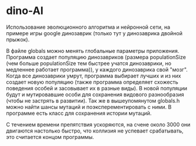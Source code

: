 # dino-AI
 
Использование эволюционного алгоритма и нейронной сети, на примере игры google динозаврик (только тут у динозаврика двойной прыжок). 

 В файле globals можно менять глобальные параметры приложения. Программа создает популяцию динозавриков (размера populationSize (чем больше populationSize тем быстрее учатся динозаврики, но медленнее работает программа)), у каждого динозаврика свой "мозг". Когда все динозаврики умрут, программа выбирает лучших и из них создает новую популяцию (также программа определяет схожесть поведения особей и засовывает их в разные виды). В новой популяции будут и мутировавшие особи для сохранения видового разнообразия (чтобы не застрять в развитии). Так же в вышеупомянутом globals.h можно найти шансы мутаций и поэксперементировать с ними. В программе есть класс для сохранения истории мутаций.
 
 С течением времени препятствия ускоряются, на счене около 3000 они двигаются настолько быстро, что коллизия не успевает срабатывать, это считается концом программы.
